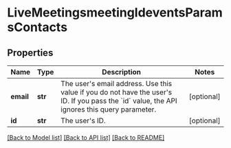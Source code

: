 # LiveMeetingsmeetingIdeventsParamsContacts

## Properties
Name | Type | Description | Notes
------------ | ------------- | ------------- | -------------
**email** | **str** | The user&#x27;s email address. Use this value if you do not have the user&#x27;s ID.   If you pass the &#x60;id&#x60; value, the API ignores this query parameter. | [optional] 
**id** | **str** | The user&#x27;s ID. | [optional] 

[[Back to Model list]](../README.md#documentation-for-models) [[Back to API list]](../README.md#documentation-for-api-endpoints) [[Back to README]](../README.md)

